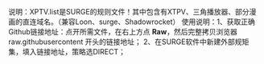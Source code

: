 说明：XPTV.list是SURGE的规则文件！其中包含有XTPV、三角播放器、部分漫画的直连域名。（兼容Loon、surge、Shadowrocket）
使用说明：1、获取正确Github链接地址：点开所需文件，在右上方点 **Raw**，然后完整拷贝浏览器 raw.githubusercontent 开头的链接地址；
         2、在SURGE软件中新建外部规矩集，填入链接地址，策略选DIRECT；
         
